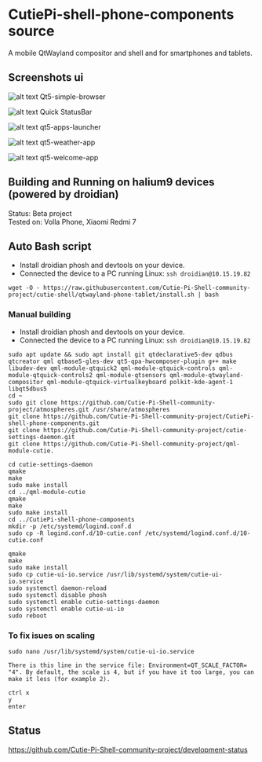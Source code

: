 # CutiePi-shell-phone-components source
A mobile QtWayland compositor and shell and for smartphones and tablets.

## Screenshots ui
![alt text](https://github.com/Cutie-Pi-Shell-community-project/CutiePi-shell-phone-components/blob/main/screenshots/photo5226690739709261655.jpg) 
Qt5-simple-browser                                                                                        
                                                                                                    
![alt text](https://github.com/Cutie-Pi-Shell-community-project/CutiePi-shell-phone-components/blob/main/screenshots/photo5226690739709261659.jpg) 
Quick StatusBar                                                                                       
                                                                                                  
![alt text](https://github.com/Cutie-Pi-Shell-community-project/CutiePi-shell-phone-components/blob/main/screenshots/photo5226690739709261739.png) 
qt5-apps-launcher                                                                                                                         
                                                                                                
![alt text](https://github.com/Cutie-Pi-Shell-community-project/CutiePi-shell-phone-components/blob/main/screenshots/photo5226690739709261746.png) 
qt5-weather-app                                                                                                   
                                                                                         
![alt text](https://github.com/Cutie-Pi-Shell-community-project/CutiePi-shell-phone-components/blob/main/screenshots/photo5226690739709261779.png) 
qt5-welcome-app                                                                      

## Building and Running on halium9 devices (powered by droidian)
Status: Beta project                                                                                          
Tested on: Volla Phone, Xiaomi Redmi 7                                                          
                      
                                           
                                        
## Auto Bash script
* Install droidian phosh and devtools on your device.  
* Connected the device to a PC running Linux: `ssh droidian@10.15.19.82`  

```
wget -O - https://raw.githubusercontent.com/Cutie-Pi-Shell-community-project/cutie-shell/qtwayland-phone-tablet/install.sh | bash
```


### Manual building
* Install droidian phosh and devtools on your device.  
* Connected the device to a PC running Linux: `ssh droidian@10.15.19.82`    

```
sudo apt update && sudo apt install git qtdeclarative5-dev qdbus qtcreator qml qtbase5-gles-dev qt5-qpa-hwcomposer-plugin g++ make libudev-dev qml-module-qtquick2 qml-module-qtquick-controls qml-module-qtquick-controls2 qml-module-qtsensors qml-module-qtwayland-compositor qml-module-qtquick-virtualkeyboard polkit-kde-agent-1 libqt5dbus5
cd ~
sudo git clone https://github.com/Cutie-Pi-Shell-community-project/atmospheres.git /usr/share/atmospheres
git clone https://github.com/Cutie-Pi-Shell-community-project/CutiePi-shell-phone-components.git
git clone https://github.com/Cutie-Pi-Shell-community-project/cutie-settings-daemon.git
git clone https://github.com/Cutie-Pi-Shell-community-project/qml-module-cutie.

cd cutie-settings-daemon
qmake
make 
sudo make install
cd ../qml-module-cutie
qmake
make
sudo make install
cd ../CutiePi-shell-phone-components
mkdir -p /etc/systemd/logind.conf.d
sudo cp -R logind.conf.d/10-cutie.conf /etc/systemd/logind.conf.d/10-cutie.conf

qmake
make
sudo make install
sudo cp cutie-ui-io.service /usr/lib/systemd/system/cutie-ui-io.service
sudo systemctl daemon-reload
sudo systemctl disable phosh
sudo systemctl enable cutie-settings-daemon
sudo systemctl enable cutie-ui-io
sudo reboot
```


### To fix isues on scaling

```
sudo nano /usr/lib/systemd/system/cutie-ui-io.service

There is this line in the service file: Environment=QT_SCALE_FACTOR= "4". By default, the scale is 4, but if you have it too large, you can make it less (for example 2).

ctrl x
y
enter
```

## Status

https://github.com/Cutie-Pi-Shell-community-project/development-status
